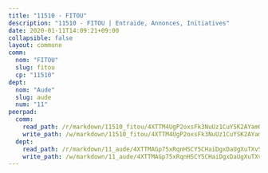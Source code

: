 ```yaml
---
title: "11510 - FITOU"
description: "11510 - FITOU | Entraide, Annonces, Initiatives"
date: 2020-01-11T14:09:21+09:00
collapsible: false
layout: commune
comm:
  nom: "FITOU"
  slug: fitou
  cp: "11510"
dept:
  nom: "Aude"
  slug: aude
  num: "11"
peerpad:
  comm:
    read_path: /r/markdown/11510_fitou/4XTTM4UgP2oxsFk3NuUz1CuYSK2AYamGaSeyjQkuBCQcmq5Tj
    write_path: /w/markdown/11510_fitou/4XTTM4UgP2oxsFk3NuUz1CuYSK2AYamGaSeyjQkuBCQcmq5Tj-K3TgTyCGuWzvgiQ1ZvkbNiubx7HukQea6HtCQmEMUH92mNDZ6vCAkSPKcMbygTsLZxLSXJoxhZSMKfZFM4d22HmooZ9cq6K2KMo3doRAnLNznWVGtTWpCNG78FBzMjwaBK6P8Nku
  dept:
    read_path: /r/markdown/11_aude/4XTTMAGp75xRqnHSCY5CHaiDgxDaUgXuTXvSZDHnY1JdjJiUk
    write_path: /w/markdown/11_aude/4XTTMAGp75xRqnHSCY5CHaiDgxDaUgXuTXvSZDHnY1JdjJiUk-K3TgUenjCPDfs1W21bst2JvrPDW324QBfMvPid11puzXxXGQEeNw9p4QtfnUhSn4LYSwR6UDBQmdr3wFq2CDRGqNz2QynSm58zgCpz2PKP6Y24UTpxW22MudfeZ339ZPKnHm6XTr
---
```


